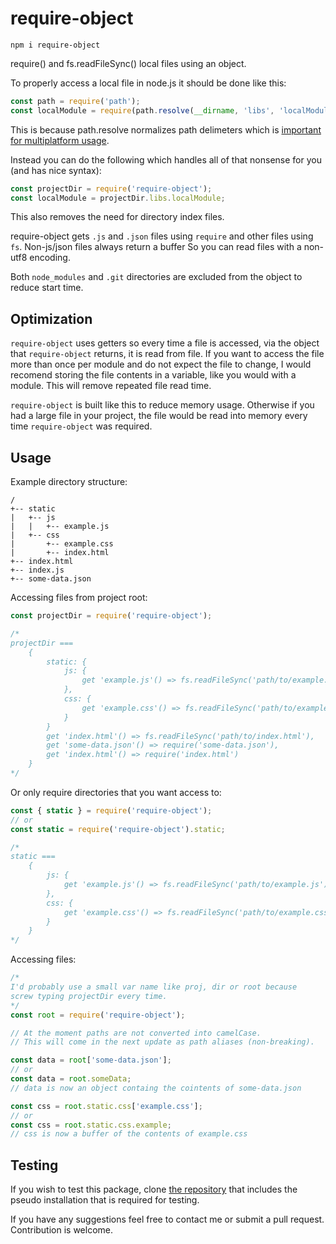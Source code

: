 # require-object

`npm i require-object`

require() and fs.readFileSync() local files using an object.

To properly access a local file in node.js it should be done like this:

```javascript
const path = require('path');
const localModule = require(path.resolve(__dirname, 'libs', 'localModule'))
```

This is because path.resolve normalizes path delimeters which is [important for multiplatform usage](https://stackoverflow.com/a/9799490/3708125).

Instead you can do the following which handles all of that nonsense for you (and has nice syntax):

```javascript
const projectDir = require('require-object');
const localModule = projectDir.libs.localModule;
```

This also removes the need for directory index files.

require-object gets `.js` and `.json` files using `require` and other files using `fs`. Non-js/json files always return a buffer So you can read files with a non-utf8 encoding.

Both `node_modules` and `.git` directories are excluded from the object to reduce start time.

## Optimization

`require-object` uses getters so every time a file is accessed, via the object that `require-object` returns, it is read from file. If you want to access the file more than once per module and do not expect the file to change, I would recomend storing the file contents in a variable, like you would with a module. This will remove repeated file read time.

`require-object` is built like this to reduce memory usage. Otherwise if you had a large file in your project, the file would be read into memory every time `require-object` was required.

## Usage

Example directory structure:

```plaintext
/
+-- static
|   +-- js
|   |   +-- example.js
|   +-- css
|       +-- example.css
|       +-- index.html
+-- index.html
+-- index.js
+-- some-data.json
```

Accessing files from project root:

```javascript
const projectDir = require('require-object');

/*
projectDir ===
	{
		static: {
			js: {
				get 'example.js'() => fs.readFileSync('path/to/example.js')
			},
			css: {
				get 'example.css'() => fs.readFileSync('path/to/example.css')
			}
		}
		get 'index.html'() => fs.readFileSync('path/to/index.html'),
		get 'some-data.json'() => require('some-data.json'),
		get 'index.html'() => require('index.html')
	}
*/
```

Or only require directories that you want access to:

```javascript
const { static } = require('require-object');
// or
const static = require('require-object').static;

/*
static ===
	{
		js: {
			get 'example.js'() => fs.readFileSync('path/to/example.js')
		},
		css: {
			get 'example.css'() => fs.readFileSync('path/to/example.css')
		}
	}
*/
```

Accessing files:

```javascript
/*
I'd probably use a small var name like proj, dir or root because
screw typing projectDir every time.
*/
const root = require('require-object');

// At the moment paths are not converted into camelCase.
// This will come in the next update as path aliases (non-breaking).

const data = root['some-data.json'];
// or
const data = root.someData;
// data is now an object containg the cointents of some-data.json

const css = root.static.css['example.css'];
// or
const css = root.static.css.example;
// css is now a buffer of the contents of example.css
```

## Testing

If you wish to test this package, clone [the repository](https://github.com/jkeveren/require-object) that includes the pseudo installation that is required for testing.

If you have any suggestions feel free to contact me or submit a pull request. Contribution is welcome.
